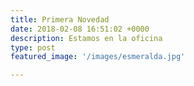```yaml
---
title: Primera Novedad
date: 2018-02-08 16:51:02 +0000
description: Estamos en la oficina
type: post
featured_image: '/images/esmeralda.jpg'

---
```

